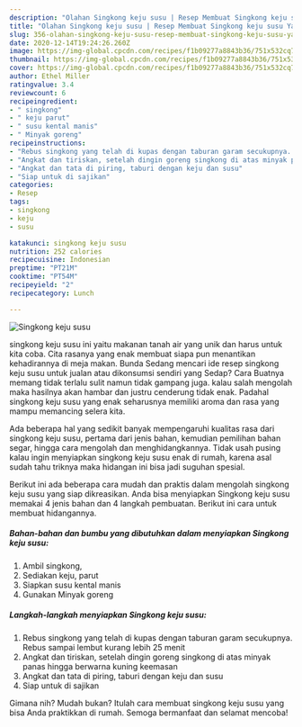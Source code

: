 ```yaml
---
description: "Olahan Singkong keju susu | Resep Membuat Singkong keju susu Yang Mudah Dan Praktis"
title: "Olahan Singkong keju susu | Resep Membuat Singkong keju susu Yang Mudah Dan Praktis"
slug: 356-olahan-singkong-keju-susu-resep-membuat-singkong-keju-susu-yang-mudah-dan-praktis
date: 2020-12-14T19:24:26.260Z
image: https://img-global.cpcdn.com/recipes/f1b09277a8843b36/751x532cq70/singkong-keju-susu-foto-resep-utama.jpg
thumbnail: https://img-global.cpcdn.com/recipes/f1b09277a8843b36/751x532cq70/singkong-keju-susu-foto-resep-utama.jpg
cover: https://img-global.cpcdn.com/recipes/f1b09277a8843b36/751x532cq70/singkong-keju-susu-foto-resep-utama.jpg
author: Ethel Miller
ratingvalue: 3.4
reviewcount: 6
recipeingredient:
- " singkong"
- " keju parut"
- " susu kental manis"
- " Minyak goreng"
recipeinstructions:
- "Rebus singkong yang telah di kupas dengan taburan garam secukupnya. Rebus sampai lembut kurang lebih 25 menit"
- "Angkat dan tiriskan, setelah dingin goreng singkong di atas minyak panas hingga berwarna kuning keemasan"
- "Angkat dan tata di piring, taburi dengan keju dan susu"
- "Siap untuk di sajikan"
categories:
- Resep
tags:
- singkong
- keju
- susu

katakunci: singkong keju susu 
nutrition: 252 calories
recipecuisine: Indonesian
preptime: "PT21M"
cooktime: "PT54M"
recipeyield: "2"
recipecategory: Lunch

---
```



![Singkong keju susu](https://img-global.cpcdn.com/recipes/f1b09277a8843b36/751x532cq70/singkong-keju-susu-foto-resep-utama.jpg)


singkong keju susu ini yaitu makanan tanah air yang unik dan harus untuk kita coba. Cita rasanya yang enak membuat siapa pun menantikan kehadirannya di meja makan.
Bunda Sedang mencari ide resep singkong keju susu untuk jualan atau dikonsumsi sendiri yang Sedap? Cara Buatnya memang tidak terlalu sulit namun tidak gampang juga. kalau salah mengolah maka hasilnya akan hambar dan justru cenderung tidak enak. Padahal singkong keju susu yang enak seharusnya memiliki aroma dan rasa yang mampu memancing selera kita.

Ada beberapa hal yang sedikit banyak mempengaruhi kualitas rasa dari singkong keju susu, pertama dari jenis bahan, kemudian pemilihan bahan segar, hingga cara mengolah dan menghidangkannya. Tidak usah pusing kalau ingin menyiapkan singkong keju susu enak di rumah, karena asal sudah tahu triknya maka hidangan ini bisa jadi suguhan spesial.




Berikut ini ada beberapa cara mudah dan praktis dalam mengolah singkong keju susu yang siap dikreasikan. Anda bisa menyiapkan Singkong keju susu memakai 4 jenis bahan dan 4 langkah pembuatan. Berikut ini cara untuk membuat hidangannya.

<!--inarticleads1-->

##### Bahan-bahan dan bumbu yang dibutuhkan dalam menyiapkan Singkong keju susu:

1. Ambil  singkong,
1. Sediakan  keju, parut
1. Siapkan  susu kental manis
1. Gunakan  Minyak goreng




<!--inarticleads2-->

##### Langkah-langkah menyiapkan Singkong keju susu:

1. Rebus singkong yang telah di kupas dengan taburan garam secukupnya. Rebus sampai lembut kurang lebih 25 menit
1. Angkat dan tiriskan, setelah dingin goreng singkong di atas minyak panas hingga berwarna kuning keemasan
1. Angkat dan tata di piring, taburi dengan keju dan susu
1. Siap untuk di sajikan




Gimana nih? Mudah bukan? Itulah cara membuat singkong keju susu yang bisa Anda praktikkan di rumah. Semoga bermanfaat dan selamat mencoba!
